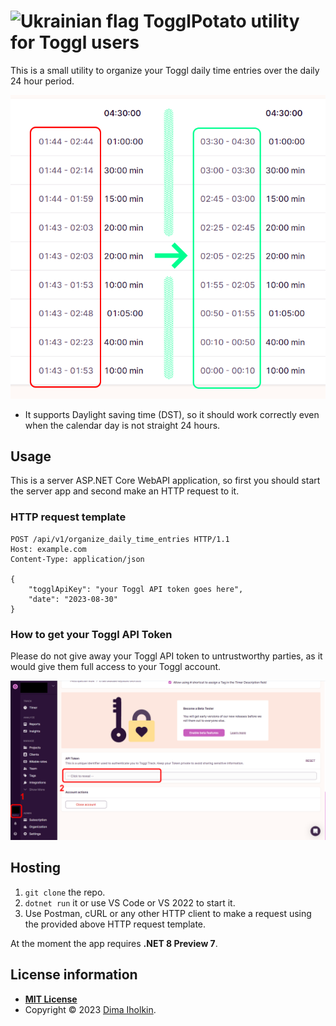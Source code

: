 # <img src="https://upload.wikimedia.org/wikipedia/commons/thumb/4/49/Flag_of_Ukraine.svg/1920px-Flag_of_Ukraine.svg.png" width="32" alt="Ukrainian flag"> TogglPotato utility for Toggl users

This is a small utility to organize your Toggl daily time entries over the daily 24 hour period.

<img src="/docs/assets/before_and_after.png" title="before and after using TogglPotato utility" />

* It supports Daylight saving time (DST), so it should work correctly even when the calendar day is not straight 24 hours.

## Usage

This is a server ASP.NET Core WebAPI application, so first you should start the server app and second make an HTTP request to it.

### HTTP request template

```http
POST /api/v1/organize_daily_time_entries HTTP/1.1
Host: example.com
Content-Type: application/json

{
    "togglApiKey": "your Toggl API token goes here",
    "date": "2023-08-30"
}
```

### How to get your Toggl API Token

Please do not give away your Toggl API token to untrustworthy parties, as it would give them full access to your Toggl account.

<img src="/docs/assets/TogglApiToken.png" title="instruction to get your Toggl API Token" />

## Hosting

1. ```git clone``` the repo.
2. ```dotnet run``` it or use VS Code or VS 2022 to start it.
3. Use Postman, cURL or any other HTTP client to make a request using the provided above HTTP request template.

At the moment the app requires **.NET 8 Preview 7**.

## License information

* **[MIT License](http://opensource.org/licenses/mit-license.php)**
* Copyright © 2023 <a href="https://github.com/dima-iholkin" target="_blank">Dima Iholkin</a>.